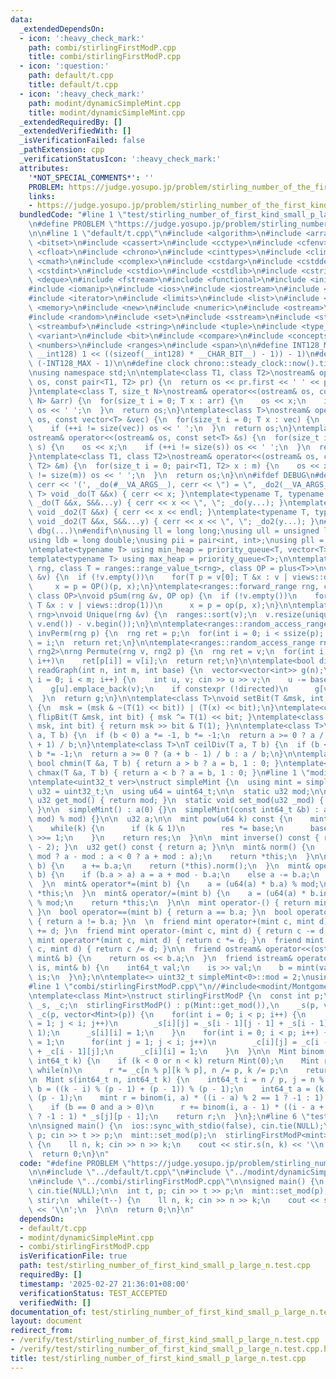 ```yaml
---
data:
  _extendedDependsOn:
  - icon: ':heavy_check_mark:'
    path: combi/stirlingFirstModP.cpp
    title: combi/stirlingFirstModP.cpp
  - icon: ':question:'
    path: default/t.cpp
    title: default/t.cpp
  - icon: ':heavy_check_mark:'
    path: modint/dynamicSimpleMint.cpp
    title: modint/dynamicSimpleMint.cpp
  _extendedRequiredBy: []
  _extendedVerifiedWith: []
  _isVerificationFailed: false
  _pathExtension: cpp
  _verificationStatusIcon: ':heavy_check_mark:'
  attributes:
    '*NOT_SPECIAL_COMMENTS*': ''
    PROBLEM: https://judge.yosupo.jp/problem/stirling_number_of_the_first_kind_small_p_large_n
    links:
    - https://judge.yosupo.jp/problem/stirling_number_of_the_first_kind_small_p_large_n
  bundledCode: "#line 1 \"test/stirling_number_of_first_kind_small_p_large_n.test.cpp\"\
    \n#define PROBLEM \"https://judge.yosupo.jp/problem/stirling_number_of_the_first_kind_small_p_large_n\"\
    \n\n#line 1 \"default/t.cpp\"\n#include <algorithm>\n#include <array>\n#include\
    \ <bitset>\n#include <cassert>\n#include <cctype>\n#include <cfenv>\n#include\
    \ <cfloat>\n#include <chrono>\n#include <cinttypes>\n#include <climits>\n#include\
    \ <cmath>\n#include <complex>\n#include <cstdarg>\n#include <cstddef>\n#include\
    \ <cstdint>\n#include <cstdio>\n#include <cstdlib>\n#include <cstring>\n#include\
    \ <deque>\n#include <fstream>\n#include <functional>\n#include <initializer_list>\n\
    #include <iomanip>\n#include <ios>\n#include <iostream>\n#include <istream>\n\
    #include <iterator>\n#include <limits>\n#include <list>\n#include <map>\n#include\
    \ <memory>\n#include <new>\n#include <numeric>\n#include <ostream>\n#include <queue>\n\
    #include <random>\n#include <set>\n#include <sstream>\n#include <stack>\n#include\
    \ <streambuf>\n#include <string>\n#include <tuple>\n#include <type_traits>\n#include\
    \ <variant>\n#include <bit>\n#include <compare>\n#include <concepts>\n#include\
    \ <numbers>\n#include <ranges>\n#include <span>\n\n#define INT128_MAX (__int128)(((unsigned\
    \ __int128) 1 << ((sizeof(__int128) * __CHAR_BIT__) - 1)) - 1)\n#define INT128_MIN\
    \ (-INT128_MAX - 1)\n\n#define clock chrono::steady_clock::now().time_since_epoch().count()\n\
    \nusing namespace std;\n\ntemplate<class T1, class T2>\nostream& operator<<(ostream&\
    \ os, const pair<T1, T2> pr) {\n  return os << pr.first << ' ' << pr.second;\n\
    }\ntemplate<class T, size_t N>\nostream& operator<<(ostream& os, const array<T,\
    \ N> &arr) {\n  for(size_t i = 0; T x : arr) {\n    os << x;\n    if (++i != N)\
    \ os << ' ';\n  }\n  return os;\n}\ntemplate<class T>\nostream& operator<<(ostream&\
    \ os, const vector<T> &vec) {\n  for(size_t i = 0; T x : vec) {\n    os << x;\n\
    \    if (++i != size(vec)) os << ' ';\n  }\n  return os;\n}\ntemplate<class T>\n\
    ostream& operator<<(ostream& os, const set<T> &s) {\n  for(size_t i = 0; T x :\
    \ s) {\n    os << x;\n    if (++i != size(s)) os << ' ';\n  }\n  return os;\n\
    }\ntemplate<class T1, class T2>\nostream& operator<<(ostream& os, const map<T1,\
    \ T2> &m) {\n  for(size_t i = 0; pair<T1, T2> x : m) {\n    os << x;\n    if (++i\
    \ != size(m)) os << ' ';\n  }\n  return os;\n}\n\n#ifdef DEBUG\n#define dbg(...)\
    \ cerr << '(', _do(#__VA_ARGS__), cerr << \") = \", _do2(__VA_ARGS__)\ntemplate<typename\
    \ T> void _do(T &&x) { cerr << x; }\ntemplate<typename T, typename ...S> void\
    \ _do(T &&x, S&&...y) { cerr << x << \", \"; _do(y...); }\ntemplate<typename T>\
    \ void _do2(T &&x) { cerr << x << endl; }\ntemplate<typename T, typename ...S>\
    \ void _do2(T &&x, S&&...y) { cerr << x << \", \"; _do2(y...); }\n#else\n#define\
    \ dbg(...)\n#endif\n\nusing ll = long long;\nusing ull = unsigned long long;\n\
    using ldb = long double;\nusing pii = pair<int, int>;\nusing pll = pair<ll, ll>;\n\
    \ntemplate<typename T> using min_heap = priority_queue<T, vector<T>, greater<T>>;\n\
    template<typename T> using max_heap = priority_queue<T>;\n\ntemplate<ranges::forward_range\
    \ rng, class T = ranges::range_value_t<rng>, class OP = plus<T>>\nvoid pSum(rng\
    \ &v) {\n  if (!v.empty())\n    for(T p = v[0]; T &x : v | views::drop(1))\n \
    \     x = p = OP()(p, x);\n}\ntemplate<ranges::forward_range rng, class T = ranges::range_value_t<rng>,\
    \ class OP>\nvoid pSum(rng &v, OP op) {\n  if (!v.empty())\n    for(T p = v[0];\
    \ T &x : v | views::drop(1))\n      x = p = op(p, x);\n}\n\ntemplate<ranges::forward_range\
    \ rng>\nvoid Unique(rng &v) {\n  ranges::sort(v);\n  v.resize(unique(v.begin(),\
    \ v.end()) - v.begin());\n}\n\ntemplate<ranges::random_access_range rng>\nrng\
    \ invPerm(rng p) {\n  rng ret = p;\n  for(int i = 0; i < ssize(p); i++)\n    ret[p[i]]\
    \ = i;\n  return ret;\n}\n\ntemplate<ranges::random_access_range rng, ranges::random_access_range\
    \ rng2>\nrng Permute(rng v, rng2 p) {\n  rng ret = v;\n  for(int i = 0; i < ssize(p);\
    \ i++)\n    ret[p[i]] = v[i];\n  return ret;\n}\n\ntemplate<bool directed>\nvector<vector<int>>\
    \ readGraph(int n, int m, int base) {\n  vector<vector<int>> g(n);\n  for(int\
    \ i = 0; i < m; i++) {\n    int u, v; cin >> u >> v;\n    u -= base, v -= base;\n\
    \    g[u].emplace_back(v);\n    if constexpr (!directed)\n      g[v].emplace_back(u);\n\
    \  }\n  return g;\n}\n\ntemplate<class T>\nvoid setBit(T &msk, int bit, bool x)\
    \ {\n  msk = (msk & ~(T(1) << bit)) | (T(x) << bit);\n}\ntemplate<class T> void\
    \ flipBit(T &msk, int bit) { msk ^= T(1) << bit; }\ntemplate<class T> bool getBit(T\
    \ msk, int bit) { return msk >> bit & T(1); }\n\ntemplate<class T>\nT floorDiv(T\
    \ a, T b) {\n  if (b < 0) a *= -1, b *= -1;\n  return a >= 0 ? a / b : (a - b\
    \ + 1) / b;\n}\ntemplate<class T>\nT ceilDiv(T a, T b) {\n  if (b < 0) a *= -1,\
    \ b *= -1;\n  return a >= 0 ? (a + b - 1) / b : a / b;\n}\n\ntemplate<class T>\
    \ bool chmin(T &a, T b) { return a > b ? a = b, 1 : 0; }\ntemplate<class T> bool\
    \ chmax(T &a, T b) { return a < b ? a = b, 1 : 0; }\n#line 1 \"modint/dynamicSimpleMint.cpp\"\
    \ntemplate<uint32_t ver>\nstruct simpleMint {\n  using mint = simpleMint;\n  using\
    \ u32 = uint32_t;\n  using u64 = uint64_t;\n\n  static u32 mod;\n\n  static constexpr\
    \ u32 get_mod() { return mod; }\n  static void set_mod(u32 _mod) { mod = _mod;\
    \ }\n\n  simpleMint() : a(0) {}\n  simpleMint(const int64_t &b) : a((b % mod +\
    \ mod) % mod) {}\n\n  u32 a;\n\n  mint pow(u64 k) const {\n    mint res(1), base(*this);\n\
    \    while(k) {\n      if (k & 1)\n        res *= base;\n      base *= base, k\
    \ >>= 1;\n    }\n    return res;\n  }\n\n  mint inverse() const { return (*this).pow(mod\
    \ - 2); }\n  u32 get() const { return a; }\n\n  mint& norm() {\n    a = (a >=\
    \ mod ? a - mod : a < 0 ? a + mod : a);\n    return *this;\n  }\n\n  mint& operator+=(mint\
    \ b) {\n    a += b.a;\n    return (*this).norm();\n  }\n  mint& operator-=(mint\
    \ b) {\n    if (b.a > a) a = a + mod - b.a;\n    else a -= b.a;\n    return (*this).norm();\n\
    \  }\n  mint& operator*=(mint b) {\n    a = (u64(a) * b.a) % mod;\n    return\
    \ *this;\n  }\n  mint& operator/=(mint b) {\n    a = (u64(a) * b.inverse().a)\
    \ % mod;\n    return *this;\n  }\n\n  mint operator-() { return mint() - mint(*this);\
    \ }\n  bool operator==(mint b) { return a == b.a; }\n  bool operator!=(mint b)\
    \ { return a != b.a; }\n  \n  friend mint operator+(mint c, mint d) { return c\
    \ += d; }\n  friend mint operator-(mint c, mint d) { return c -= d; }\n  friend\
    \ mint operator*(mint c, mint d) { return c *= d; }\n  friend mint operator/(mint\
    \ c, mint d) { return c /= d; }\n\n  friend ostream& operator<<(ostream& os, const\
    \ mint& b) {\n    return os << b.a;\n  }\n  friend istream& operator>>(istream&\
    \ is, mint& b) {\n    int64_t val;\n    is >> val;\n    b = mint(val);\n    return\
    \ is;\n  }\n};\n\ntemplate<> uint32_t simpleMint<0>::mod = 2;\nusing mint = simpleMint<0>;\n\
    #line 1 \"combi/stirlingFirstModP.cpp\"\n//#include<modint/MontgomeryModInt.cpp>\n\
    \ntemplate<class Mint>\nstruct stirlingFirstModP {\n  const int p;\n  vector<vector<Mint>>\
    \ _s, _c;\n  stirlingFirstModP() : p(Mint::get_mod()),\n    _s(p, vector<Mint>(p)),\
    \ _c(p, vector<Mint>(p)) {\n    for(int i = 0; i < p; i++) {\n      for(int j\
    \ = 1; j < i; j++)\n        _s[i][j] = _s[i - 1][j - 1] + _s[i - 1][j] * -(i -\
    \ 1);\n      _s[i][i] = 1;\n    }\n    for(int i = 0; i < p; i++) {\n      _c[i][0]\
    \ = 1;\n      for(int j = 1; j < i; j++)\n        _c[i][j] = _c[i - 1][j - 1]\
    \ + _c[i - 1][j];\n      _c[i][i] = 1;\n    }\n  }\n\n  Mint binom(int64_t n,\
    \ int64_t k) {\n    if (k < 0 or n < k) return Mint(0);\n    Mint r = 1;\n   \
    \ while(n)\n      r *= _c[n % p][k % p], n /= p, k /= p;\n    return r;\n  }\n\
    \n  Mint s(int64_t n, int64_t k) {\n    int64_t i = n / p, j = n % p;\n    int64_t\
    \ b = ((k - i) % (p - 1) + (p - 1)) % (p - 1);\n    int64_t a = (k - i - b) /\
    \ (p - 1);\n    mint r = binom(i, a) * ((i - a) % 2 == 1 ? -1 : 1) * _s[j][b];\n\
    \    if (b == 0 and a > 0)\n      r += binom(i, a - 1) * ((i - a + 1) % 2 == 1\
    \ ? -1 : 1) * _s[j][p - 1];\n    return r;\n  }\n};\n#line 6 \"test/stirling_number_of_first_kind_small_p_large_n.test.cpp\"\
    \n\nsigned main() {\n  ios::sync_with_stdio(false), cin.tie(NULL);\n\n  int t,\
    \ p; cin >> t >> p;\n  mint::set_mod(p);\n  stirlingFirstModP<mint> stir;\n  while(t--)\
    \ {\n    ll n, k; cin >> n >> k;\n    cout << stir.s(n, k) << '\\n';\n  }\n\n\
    \  return 0;\n}\n"
  code: "#define PROBLEM \"https://judge.yosupo.jp/problem/stirling_number_of_the_first_kind_small_p_large_n\"\
    \n\n#include \"../default/t.cpp\"\n#include \"../modint/dynamicSimpleMint.cpp\"\
    \n#include \"../combi/stirlingFirstModP.cpp\"\n\nsigned main() {\n  ios::sync_with_stdio(false),\
    \ cin.tie(NULL);\n\n  int t, p; cin >> t >> p;\n  mint::set_mod(p);\n  stirlingFirstModP<mint>\
    \ stir;\n  while(t--) {\n    ll n, k; cin >> n >> k;\n    cout << stir.s(n, k)\
    \ << '\\n';\n  }\n\n  return 0;\n}\n"
  dependsOn:
  - default/t.cpp
  - modint/dynamicSimpleMint.cpp
  - combi/stirlingFirstModP.cpp
  isVerificationFile: true
  path: test/stirling_number_of_first_kind_small_p_large_n.test.cpp
  requiredBy: []
  timestamp: '2025-02-27 21:36:01+08:00'
  verificationStatus: TEST_ACCEPTED
  verifiedWith: []
documentation_of: test/stirling_number_of_first_kind_small_p_large_n.test.cpp
layout: document
redirect_from:
- /verify/test/stirling_number_of_first_kind_small_p_large_n.test.cpp
- /verify/test/stirling_number_of_first_kind_small_p_large_n.test.cpp.html
title: test/stirling_number_of_first_kind_small_p_large_n.test.cpp
---
```

